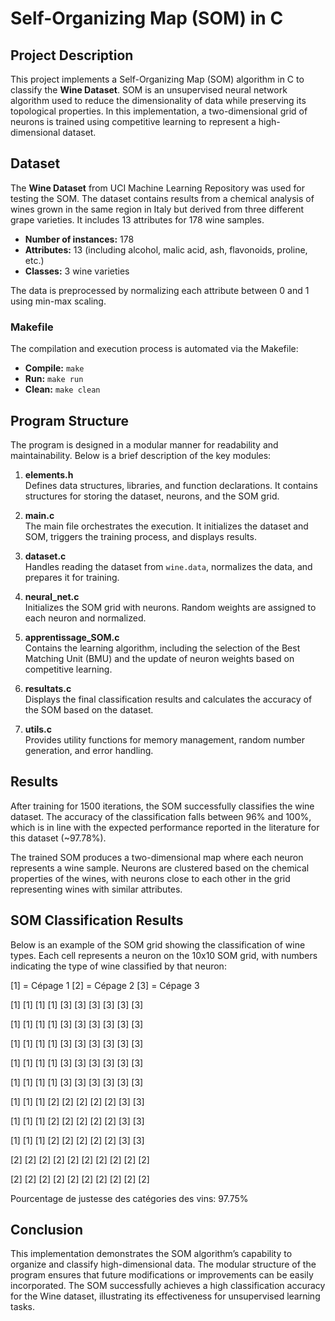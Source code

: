 # Self-Organizing Map (SOM) in C

## Project Description

This project implements a Self-Organizing Map (SOM) algorithm in C to classify the **Wine Dataset**. SOM is an unsupervised neural network algorithm used to reduce the dimensionality of data while preserving its topological properties. In this implementation, a two-dimensional grid of neurons is trained using competitive learning to represent a high-dimensional dataset.

## Dataset

The **Wine Dataset** from UCI Machine Learning Repository was used for testing the SOM. The dataset contains results from a chemical analysis of wines grown in the same region in Italy but derived from three different grape varieties. It includes 13 attributes for 178 wine samples.

- **Number of instances:** 178
- **Attributes:** 13 (including alcohol, malic acid, ash, flavonoids, proline, etc.)
- **Classes:** 3 wine varieties

The data is preprocessed by normalizing each attribute between 0 and 1 using min-max scaling.

### Makefile

The compilation and execution process is automated via the Makefile:

*   **Compile:** `make`
*   **Run:** `make run`
*   **Clean:** `make clean`

## Program Structure

The program is designed in a modular manner for readability and maintainability. Below is a brief description of the key modules:

1.  **elements.h**  
    Defines data structures, libraries, and function declarations. It contains structures for storing the dataset, neurons, and the SOM grid.
    
2.  **main.c**  
    The main file orchestrates the execution. It initializes the dataset and SOM, triggers the training process, and displays results.
    
3.  **dataset.c**  
    Handles reading the dataset from `wine.data`, normalizes the data, and prepares it for training.
    
4.  **neural_net.c**  
    Initializes the SOM grid with neurons. Random weights are assigned to each neuron and normalized.
    
5.  **apprentissage_SOM.c**  
    Contains the learning algorithm, including the selection of the Best Matching Unit (BMU) and the update of neuron weights based on competitive learning.
    
6.  **resultats.c**  
    Displays the final classification results and calculates the accuracy of the SOM based on the dataset.
    
7.  **utils.c**  
    Provides utility functions for memory management, random number generation, and error handling.
    

## Results

After training for 1500 iterations, the SOM successfully classifies the wine dataset. The accuracy of the classification falls between 96% and 100%, which is in line with the expected performance reported in the literature for this dataset (~97.78%).

The trained SOM produces a two-dimensional map where each neuron represents a wine sample. Neurons are clustered based on the chemical properties of the wines, with neurons close to each other in the grid representing wines with similar attributes.

## SOM Classification Results

Below is an example of the SOM grid showing the classification of wine types. Each cell represents a neuron on the 10x10 SOM grid, with numbers indicating the type of wine classified by that neuron:

[1] = Cépage 1
[2] = Cépage 2
[3] = Cépage 3

[1] [1] [1] [1] [3] [3] [3] [3] [3] [3]

[1] [1] [1] [1] [3] [3] [3] [3] [3] [3]

[1] [1] [1] [1] [3] [3] [3] [3] [3] [3]

[1] [1] [1] [1] [3] [3] [3] [3] [3] [3]

[1] [1] [1] [1] [3] [3] [3] [3] [3] [3]

[1] [1] [1] [2] [2] [2] [2] [2] [3] [3]

[1] [1] [1] [2] [2] [2] [2] [2] [3] [3]

[1] [1] [1] [2] [2] [2] [2] [2] [3] [3]

[2] [2] [2] [2] [2] [2] [2] [2] [2] [2]

[2] [2] [2] [2] [2] [2] [2] [2] [2] [2]

Pourcentage de justesse des catégories des vins: 97.75%


## Conclusion

This implementation demonstrates the SOM algorithm’s capability to organize and classify high-dimensional data. The modular structure of the program ensures that future modifications or improvements can be easily incorporated. The SOM successfully achieves a high classification accuracy for the Wine dataset, illustrating its effectiveness for unsupervised learning tasks.
